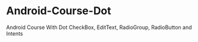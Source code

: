 # Android-Course-Dot
Android Course With Dot
CheckBox, EditText, RadioGroup, RadioButton and Intents
